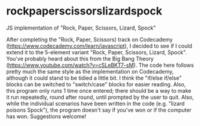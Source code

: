 # rockpaperscissorslizardspock
JS implementation of "Rock, Paper, Scissors, Lizard, Spock"

After completing the "Rock, Paper, Scissors) track on Codecademy (https://www.codecademy.com/learn/javascript), I decided to see if I could extend it to the 5-element variant "Rock, Paper, Scissors, Lizard, Spock". You've probably heard about this from the Big Bang Theory (https://www.youtube.com/watch?v=cSLeBKT7-sM).
The code here follows pretty much the same style as the implementation on Codecademy, although it could stand to be tidied a little bit. I think the "if/else if/else" blocks can be switched to "switch/case" blocks for easier reading. Also, this program only runs 1 time once entered; there should be a way to make it run repeatedly, round after round, until prompted by the user to quit. Also, while the individual scenarios have been written in the code (e.g. "lizard poisons Spock"), the program doesn't say if you've won or if the computer has won.
Suggestions welcome!
